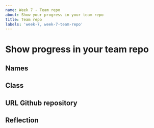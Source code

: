 ```yaml
---
name: Week 7 - Team repo
about: Show your progress in your team repo
title: Team repo
labels: 'week-7, week-7-team-repo'
---
```


# Show progress in your team repo

## Names
<!-- Add the names of your team here -->

## Class
<!-- Add your class here -->

## URL Github repository
<!-- Add the url of your team repository here -->

## Reflection
<!-- What are you proud of this week, and what are your worries? -->
